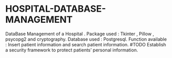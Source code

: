 # HOSPITAL-DATABASE-MANAGEMENT
DataBase Management of a Hospital .
Package used : Tkinter , Pillow , psycopg2 and cryptography.
Database used : Postgresql.
Function available :  Insert patient information and search patient information.
#TODO  Establish a security framework to protect patients’ personal information.
